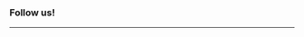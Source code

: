 ### Follow us!
---  

<a href="https://theobald-software.com/newsletter/" title="Newsletter" data-toggle="tooltip" data-placement="bottom">
  <i class="fab fa-envelope fa-2x"></i>
</a>
<a href="https://twitter.com/TheobaldSoftw"  title="Twitter" data-toggle="tooltip" data-placement="bottom">
  <i class="fab fa-twitter-square fa-2x"></i>
</a>
<a href="https://www.linkedin.com/company/theobald-software/"  title="LinkedIn" data-toggle="tooltip" data-placement="bottom">
  <i class="fab fa-linkedin fa-2x"></i>
</a>
<a href="https://www.youtube.com/user/TheobaldSoftware"  title="Youtube" data-toggle="tooltip" data-placement="bottom">
  <i class="fab fa-youtube-square fa-2x"></i>
</a>
<a href="https://www.instagram.com/theobaldsoftware/"  title="Instagram" data-toggle="tooltip" data-placement="bottom">
  <i class="fab fa-instagram-square fa-2x"></i>
</a>
